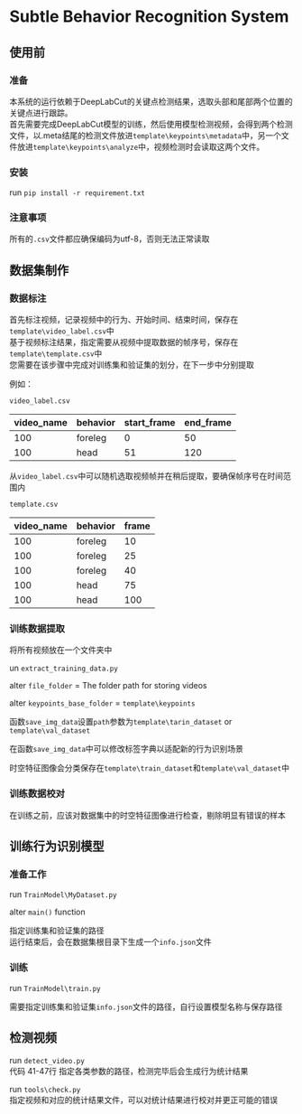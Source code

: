 # Subtle Behavior Recognition System

## 使用前
### 准备
本系统的运行依赖于DeepLabCut的关键点检测结果，选取头部和尾部两个位置的关键点进行跟踪。  
首先需要完成DeepLabCut模型的训练，然后使用模型检测视频，会得到两个检测文件，以.meta结尾的检测文件放进`template\keypoints\metadata`中，另一个文件放进`template\keypoints\analyze`中，视频检测时会读取这两个文件。

### 安装
run `pip install -r requirement.txt`

### 注意事项
所有的`.csv`文件都应确保编码为utf-8，否则无法正常读取

## 数据集制作
### 数据标注
首先标注视频，记录视频中的行为、开始时间、结束时间，保存在`template\video_label.csv`中  
基于视频标注结果，指定需要从视频中提取数据的帧序号，保存在`template\template.csv`中  
您需要在该步骤中完成对训练集和验证集的划分，在下一步中分别提取

例如：

`video_label.csv`  

| video_name | behavior | start_frame | end_frame |
|------------|----------|-------------|-----------|
| 100        | foreleg  | 0           | 50        |
| 100        | head     | 51          | 120       |

从`video_label.csv`中可以随机选取视频帧并在稍后提取，要确保帧序号在时间范围内

`template.csv`

| video_name | behavior | frame |
|------------|----------|-------|
| 100        | foreleg  | 10    |
| 100        | foreleg  | 25    |
| 100        | foreleg  | 40    |
| 100        | head     | 75    |
| 100        | head     | 100   |

### 训练数据提取
将所有视频放在一个文件夹中

un `extract_training_data.py`

alter `file_folder` = The folder path for storing videos

alter `keypoints_base_folder` = `template\keypoints`

函数`save_img_data`设置`path`参数为`template\tarin_dataset` or `template\val_dataset`

在函数`save_img_data`中可以修改标签字典以适配新的行为识别场景

时空特征图像会分类保存在`template\train_dataset`和`template\val_dataset`中

### 训练数据校对

在训练之前，应该对数据集中的时空特征图像进行检查，剔除明显有错误的样本

## 训练行为识别模型
### 准备工作
run `TrainModel\MyDataset.py`

alter `main()` function

指定训练集和验证集的路径  
运行结束后，会在数据集根目录下生成一个`info.json`文件

### 训练
run `TrainModel\train.py`

需要指定训练集和验证集`info.json`文件的路径，自行设置模型名称与保存路径

## 检测视频
run `detect_video.py`  
代码 41-47行 指定各类参数的路径，检测完毕后会生成行为统计结果

run `tools\check.py`  
指定视频和对应的统计结果文件，可以对统计结果进行校对并更正可能的错误


